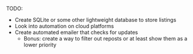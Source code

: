 TODO:

- Create SQLite or some other lightweight database to store listings
- Look into automation on cloud platforms
- Create automated emailer that checks for updates
  - Bonus: create a way to filter out reposts or at least show them as a lower priority
